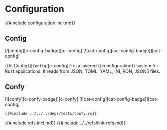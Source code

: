 # Configuration

{{#include configuration.incl.md}}

## Config

[![config][c-config-badge]][c-config]  [![cat-config][cat-config-badge]][cat-config]

{{hi:Config}}[`Config`][c-config]⮳ is a layered {{i:configuration}} system for Rust applications. It reads from JSON, TOML, YAML, INI, RON, JSON5 files.

## Confy

[![confy][c-confy-badge]][c-confy]  [![cat-config][cat-config-badge]][cat-config]

```rust,editable,no_run
{{#include ../../../deps/tests/confy.rs}}
```

{{#include refs.incl.md}}
{{#include ../../refs/link-refs.md}}
